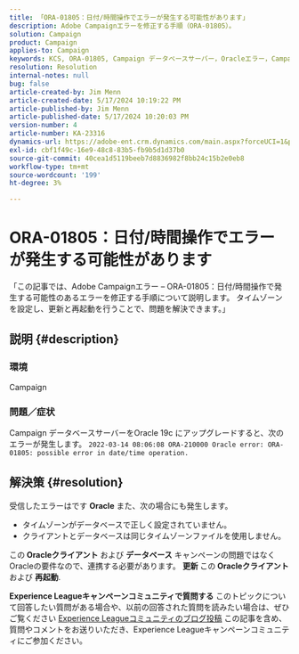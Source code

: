 ```yaml
---
title: 「ORA-01805：日付/時間操作でエラーが発生する可能性があります」
description: Adobe Campaignエラーを修正する手順（ORA-01805）。
solution: Campaign
product: Campaign
applies-to: Campaign
keywords: KCS, ORA-01805, Campaign データベースサーバー，Oracleエラー，Campaign
resolution: Resolution
internal-notes: null
bug: false
article-created-by: Jim Menn
article-created-date: 5/17/2024 10:19:22 PM
article-published-by: Jim Menn
article-published-date: 5/17/2024 10:20:03 PM
version-number: 4
article-number: KA-23316
dynamics-url: https://adobe-ent.crm.dynamics.com/main.aspx?forceUCI=1&pagetype=entityrecord&etn=knowledgearticle&id=51c44681-9b14-ef11-9f8a-6045bd006268
exl-id: cbf1f49c-16e9-48c8-83b5-fb9b5d1d37b0
source-git-commit: 40cea1d5119beeb7d8836982f8bb24c15b2e0eb8
workflow-type: tm+mt
source-wordcount: '199'
ht-degree: 3%

---
```


# ORA-01805：日付/時間操作でエラーが発生する可能性があります


「この記事では、Adobe Campaignエラー – ORA-01805：日付/時間操作で発生する可能性のあるエラーを修正する手順について説明します。 タイムゾーンを設定し、更新と再起動を行うことで、問題を解決できます。」

## 説明 {#description}


### <b>環境</b>

Campaign



### <b>問題／症状</b>

Campaign データベースサーバーをOracle 19c にアップグレードすると、次のエラーが発生します。 `2022-03-14 08:06:08 ORA-210000 Oracle error: ORA-01805: possible error in date/time operation.`


## 解決策 {#resolution}


受信したエラーはです <b>Oracle</b> また、次の場合にも発生します。

- タイムゾーンがデータベースで正しく設定されていません。
- クライアントとデータベースは同じタイムゾーンファイルを使用しません。


この<b> Oracleクライアント</b> および <b>データベース</b> キャンペーンの問題ではなくOracleの要件なので、連携する必要があります。 <b>更新 </b>この<b> Oracleクライアント</b> および <b>再起動</b>.


<b>Experience Leagueキャンペーンコミュニティで質問する</b>
このトピックについて回答したい質問がある場合や、以前の回答された質問を読みたい場合は、ぜひご覧ください [Experience Leagueコミュニティのブログ投稿](https://experienceleaguecommunities.adobe.com/t5/adobe-campaign-classic-blogs/introducing-top-kcs-articles-curated-for-your-troubleshooting/bc-p/672426#M132 "リンクをフォロー") この記事を含め、質問やコメントをお送りいただき、Experience Leagueキャンペーンコミュニティにご参加ください。
